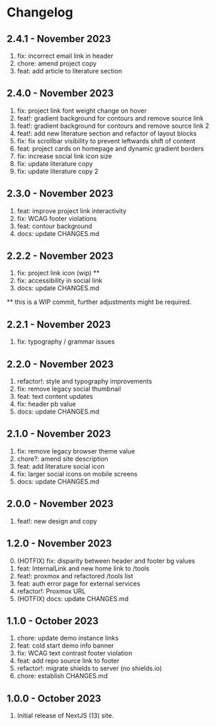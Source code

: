 # Changelog

## 2.4.1 - November 2023

1. fix: incorrect email link in header
2. chore: amend project copy
3. feat: add article to literature section

## 2.4.0 - November 2023

1. fix: project link font weight change on hover
2. feat!: gradient background for contours and remove source link
3. feat!: gradient background for contours and remove source link 2
4. feat!: add new literature section and refactor of layout blocks
5. fix: fix scrollbar visibility to prevent leftwards shift of content
6. feat: project cards on homepage and dynamic gradient borders
7. fix: increase social link icon size
8. fix: update literature copy
9. fix: update literature copy 2

## 2.3.0 - November 2023

1. feat: improve project link interactivity
2. fix: WCAG footer violations
3. feat: contour background
4. docs: update CHANGES.md

## 2.2.2 - November 2023

1. fix: project link icon (wip) \*\*
2. fix: accessibility in social link
3. docs: update CHANGES.md

\*\* this is a WIP commit, further adjustments might be required.

## 2.2.1 - November 2023

1. fix: typography / grammar issues

## 2.2.0 - November 2023

1. refactor!: style and typography improvements
2. fix: remove legacy social thumbnail
3. feat: text content updates
4. fix: header pb value
5. docs: update CHANGES.md

## 2.1.0 - November 2023

1. fix: remove legacy browser theme value
2. chore?: amend site description
3. feat: add literature social icon
4. fix: larger social icons on mobile screens
5. docs: update CHANGES.md

## 2.0.0 - November 2023

1. feat!: new design and copy

## 1.2.0 - November 2023

0. (HOTFIX) fix: disparity between header and footer bg values
1. feat: InternalLink and new home link to /tools
2. feat!: proxmox and refactored /tools list
3. feat: auth error page for external services
4. refactor!: Proxmox URL
5. (HOTFIX) docs: update CHANGES.md

## 1.1.0 - October 2023

1. chore: update demo instance links
2. feat: cold start demo info banner
3. fix: WCAG text contrast footer violation
4. feat: add repo source link to footer
5. refactor!: migrate shields to server (no shields.io)
6. chore: establish CHANGES.md

## 1.0.0 - October 2023

1. Initial release of NextJS (13) site.
